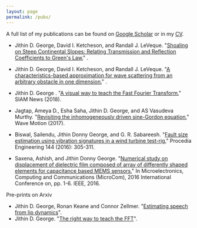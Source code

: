```yaml
---
layout: page
permalink: /pubs/
---
```


A full list of my publications can be found on [Google Scholar](https://scholar.google.com/citations?user=-Go8DD4AAAAJ&hl=en) or in my [CV](pdfs/CV_Jithin_Nov2022.pdf).
* Jithin D. George, David I. Ketcheson, and Randall J. LeVeque. "[Shoaling on Steep Continental Slopes: Relating Transmission and Reflection Coefficients to Green's Law.](https://arxiv.org/abs/1901.04148)" .

* Jithin D. George, David I. Ketcheson, and Randall J. LeVeque. "[A characteristics-based approximation for wave scattering from an arbitrary obstacle in one dimension.](https://arxiv.org/abs/1901.04158)" .

* Jithin D. George . "[A visual way to teach the Fast Fourier Transform.](https://sinews.siam.org/Details-Page/a-visual-way-to-teach-the-fast-fourier-transform)" SIAM News (2018).

* Jagtap, Ameya D., Esha Saha, Jithin D. George, and AS Vasudeva Murthy. "[Revisiting the inhomogeneously driven sine-Gordon equation.](http://www.sciencedirect.com/science/article/pii/S0165212517300689)" Wave Motion (2017).

* Biswal, Sailendu, Jithin Donny George, and G. R. Sabareesh. "[Fault size estimation using vibration signatures in a wind turbine test-rig.](http://www.sciencedirect.com/science/article/pii/S187770581630354X)" Procedia Engineering 144 (2016): 305-311.

* Saxena, Ashish, and Jithin Donny George. "[Numerical study on displacement of dielectric film composed of array of differently shaped elements for capacitance based MEMS sensors.](http://ieeexplore.ieee.org/document/7522489/)" In Microelectronics, Computing and Communications (MicroCom), 2016 International Conference on, pp. 1-6. IEEE, 2016.

Pre-prints on Arxiv

* Jithin D. George, Ronan Keane and Connor Zellmer. "[Estimating speech from lip dynamics](https://arxiv.org/abs/1708.01198)".
* Jithin D. George. "[The right way to teach the FFT](https://arxiv.org/abs/1805.08633)".
